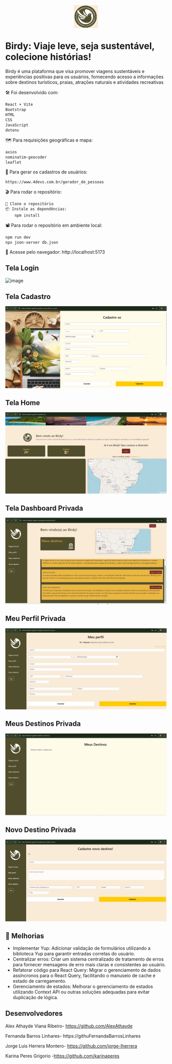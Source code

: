 <p align="center">
  <img src="./src/imgs/logo.png" width="15%" alt="Logo da Birdy" style="vertical-align: middle;"/>
  <h1>  Birdy: Viaje leve, seja sustentável,  colecione histórias! </h1>

Birdy é uma plataforma que visa promover viagens sustentáveis e experiências positivas para os usuários, fornecendo acesso a informações sobre destinos turísticos, praias, atrações naturais e atividades recreativas

🛠️ Foi desenvolvido com:

    React + Vite
    Bootstrap
    HTML
    CSS
    JavaScript
    dotenv

🗺️ Para requisições geográficas e mapa:

    axios
    nominatim-geocoder
    leaflet

🙋 Para gerar os cadastros de usuários:

    https://www.4devs.com.br/gerador_de_pessoas

🎬 Para rodar o repositório:

    🐑 Clone o repositório
    📦 Instale as dependências:
        npm install

📽️ Para rodar o repositório em ambiente local:

    npm run dev
    npx json-server db.json

🛝 Acesse pelo navegador:
http://localhost:5173

## Tela Login

![image](./src/imgs/login.png)

## Tela Cadastro

![image](./src/imgs/cadastroUsuario.png)

## Tela Home

![image](./src/imgs/home.png)

## Tela Dashboard Privada

![image](./src/imgs/dashboard.png)

## Meu Perfil Privada

![image](./src/imgs/meu-perfil.png)

## Meus Destinos Privada

![image](./src/imgs/meusDestinos.png)

## Novo Destino Privada

![image](./src/imgs/novoDestino.png)

## 👀 Melhorias

- Implementar Yup: Adicionar validação de formulários utilizando a biblioteca Yup para garantir entradas corretas do usuário.
- Centralizar erros: Criar um sistema centralizado de tratamento de erros para fornecer mensagens de erro mais claras e consistentes ao usuário.
- Refatorar código para React Query: Migrar o gerenciamento de dados assíncronos para o React Query, facilitando o manuseio de cache e estado de carregamento.
- Gerenciamento de estados: Melhorar o gerenciamento de estados utilizando Context API ou outras soluções adequadas para evitar duplicação de lógica.

## Desenvolvedores

Alex Athayde Viana Ribeiro- https://github.com/AlexAthayde

Fernanda Barros Linhares- https://githuFernandaBarrosLinhares

Jorge Luis Herrera Montero- https://github.com/jorge-lherrera

Karina Peres Grigorio -https://github.com/karinaperes
